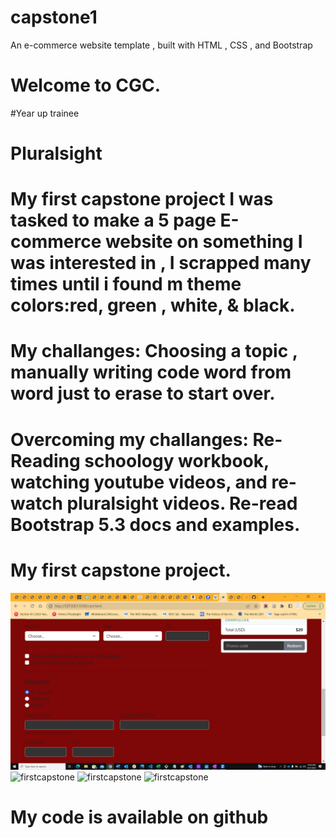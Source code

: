 # capstone1
An e-commerce website template , built with HTML , CSS , and Bootstrap

# Welcome to CGC.

#Year up trainee
# Pluralsight 
# My first capstone project I was tasked to make a 5 page E-commerce website on something I was interested in , I scrapped many times until i found m theme colors:red, green , white, & black.

# My challanges: Choosing a topic , manually writing code word from word just to erase to start over.

# Overcoming my challanges: Re-Reading schoology workbook, watching youtube videos, and re-watch pluralsight videos. Re-read Bootstrap 5.3 docs and examples.

# My first capstone project.

![firstcapstone](/images/capstonescreenshot.png?raw=true "Capstonescreenshot")
![firstcapstone](/images/capstoneproject?raw=true "Capstonescreenshot")
![firstcapstone](/images/capstonestoretable?raw=true "Capstonescreenshot")
![firstcapstone](/images/capstonescreenshotstore?raw=true "Capstonescreenshot")

# My code is available on github